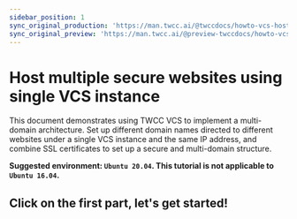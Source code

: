 ```yaml
---
sidebar_position: 1
sync_original_production: 'https://man.twcc.ai/@twccdocs/howto-vcs-host-secure-multi-web-one-instance-intro-en' 
sync_original_preview: 'https://man.twcc.ai/@preview-twccdocs/howto-vcs-host-secure-multi-web-one-instance-intro-en'
---
```


# Host multiple secure websites using single VCS instance


This document demonstrates using TWCC VCS to implement a multi-domain architecture. Set up different domain names directed to different websites under a single VCS instance and the same IP address, and combine SSL certificates to set up a secure and multi-domain structure.

**Suggested environment: ```Ubuntu 20.04```. This tutorial is not applicable to ```Ubuntu 16.04```.**
## <i class="fa fa-backward" aria-hidden="true"></i> Click on the first part, let's get started!